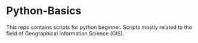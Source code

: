 # Python-Basics
This repo contains scripts for python beginner. Scripts mostly related to the field of Geographical Information Science (GIS).
